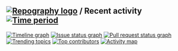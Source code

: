 ## [![Repography logo](https://images.repography.com/logo.svg)](https://repography.com) / Recent activity [![Time period](https://images.repography.com/38184122/gifuitvnluan/homepage/recent-activity/z1HudbUbUI-mFyMK1WBYKX-ftdHOcBUGcMNyj0rHYUc/JI1NrjRxYbzdEIkzmSVJABxOBM1W8J8YIZiwn-TsDX4_badge.svg)](https://repography.com)
[![Timeline graph](https://images.repography.com/38184122/gifuitvnluan/homepage/recent-activity/z1HudbUbUI-mFyMK1WBYKX-ftdHOcBUGcMNyj0rHYUc/JI1NrjRxYbzdEIkzmSVJABxOBM1W8J8YIZiwn-TsDX4_timeline.svg)](https://github.com/gifuitvnluan/homepage/commits)
[![Issue status graph](https://images.repography.com/38184122/gifuitvnluan/homepage/recent-activity/z1HudbUbUI-mFyMK1WBYKX-ftdHOcBUGcMNyj0rHYUc/JI1NrjRxYbzdEIkzmSVJABxOBM1W8J8YIZiwn-TsDX4_issues.svg)](https://github.com/gifuitvnluan/homepage/issues)
[![Pull request status graph](https://images.repography.com/38184122/gifuitvnluan/homepage/recent-activity/z1HudbUbUI-mFyMK1WBYKX-ftdHOcBUGcMNyj0rHYUc/JI1NrjRxYbzdEIkzmSVJABxOBM1W8J8YIZiwn-TsDX4_prs.svg)](https://github.com/gifuitvnluan/homepage/pulls)
[![Trending topics](https://images.repography.com/38184122/gifuitvnluan/homepage/recent-activity/z1HudbUbUI-mFyMK1WBYKX-ftdHOcBUGcMNyj0rHYUc/JI1NrjRxYbzdEIkzmSVJABxOBM1W8J8YIZiwn-TsDX4_words.svg)](https://github.com/gifuitvnluan/homepage/commits)
[![Top contributors](https://images.repography.com/38184122/gifuitvnluan/homepage/recent-activity/z1HudbUbUI-mFyMK1WBYKX-ftdHOcBUGcMNyj0rHYUc/JI1NrjRxYbzdEIkzmSVJABxOBM1W8J8YIZiwn-TsDX4_users.svg)](https://github.com/gifuitvnluan/homepage/graphs/contributors)
[![Activity map](https://images.repography.com/38184122/gifuitvnluan/homepage/recent-activity/z1HudbUbUI-mFyMK1WBYKX-ftdHOcBUGcMNyj0rHYUc/JI1NrjRxYbzdEIkzmSVJABxOBM1W8J8YIZiwn-TsDX4_map.svg)](https://github.com/gifuitvnluan/homepage/commits)
